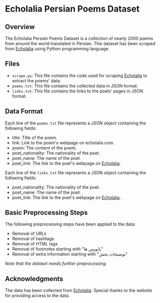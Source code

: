 # Echolalia Persian Poems Dataset
## Overview
The Echolalia Persian Poems Dataset is a collection of nearly 2000 poems from around the world translated in Persian. This dataset has been scraped from [Echolalia](https://echolalia.ir) using Python programming language.

## Files
* `scrape.py`: This file contains the code used for scraping [Echolalia](https://echolalia.ir) to extract the poems' data.
* `poems.txt`: This file contains the collected data in JSON format.
* `links.txt`: This file contains the links to the poets' pages in JSON format.

## Data Format
Each line of the `poems.txt` file represents a JSON object containing the following fields:

* title: Title of the poem.
* link: Link to the poem's webpage on echolalia.com.
* poem: The content of the poem.
* poet_nationality: The nationality of the poet.
* poet_name: The name of the poet.
* poet_link: The link to the poet's webpage on [Echolalia](https://echolalia.ir).


Each line of the `links.txt` file represents a JSON object containing the following fields:

* poet_nationality: The nationality of the poet.
* poet_name: The name of the poet.
* poet_link: The link to the poet's webpage on [Echolalia](https://echolalia.ir).

## Basic Preprocessing Steps
The following preprocessing steps have been applied to the data:

* Removal of URLs
* Removal of hashtags
* Removal of HTML tags
* Removal of footnotes starting with "پانویس ها"
* Removal of extra information starting with "توضیحات بخش"

*Note that the dataset needs further preprocessing.*

## Acknowledgments
The data has been collected from [Echolalia](https://echolalia.ir). Special thanks to the website for providing access to the data.
